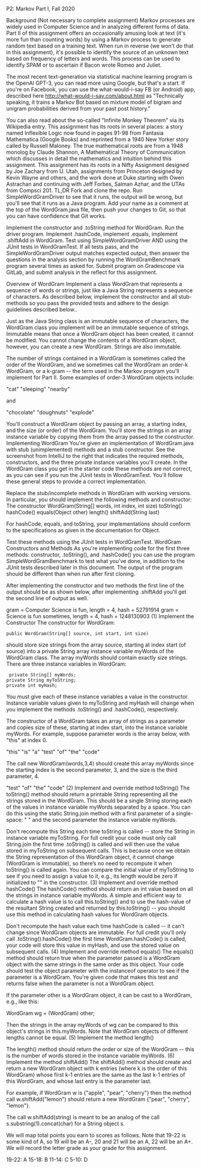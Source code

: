 
P2: Markov Part I, Fall 2020

Background (Not necessary to complete assignment)
Markov processes are widely used in Computer Science and in analyzing different forms of data. Part II of this assignment offers an occasionally amusing look at text (it's more fun than counting words) by using a Markov process to generate random text based on a training text. When run in reverse (we won't do that in this assignment), it's possible to identify the source of an unknown text based on frequency of letters and words. This process can be used to identify SPAM or to ascertain if Bacon wrote Romeo and Juliet.

The most recent text-generation via statistical machine learning program is the OpenAI GPT-3, you can read more using Google, but that's a start.  If you're on Facebook, you can use the what-would-i-say FB (or Android) app, described here http://what-would-i-say.com/about.html as "Technically speaking, it trains a Markov Bot based on mixture model of bigram and unigram probabilities derived from your past post history."

You can also read about the so-called "Infinite Monkey Theorem" via its Wikipedia entry. This assignment has its roots in several places: a story named Inflexible Logic now found in pages 91-98 from Fantasia Mathematica (Google Books) and reprinted from a 1940 New Yorker story called by Russell Maloney. 
The true mathematical roots are from a 1948 monolog by Claude Shannon, A Mathematical Theory of Communication which discusses in detail the mathematics and intuition behind this assignment. This assignment has its roots in a Nifty Assignment designed by Joe Zachary from U. Utah, assignments from Princeton designed by Kevin Wayne and others, and the work done at Duke starting with Owen Astrachan and continuing with Jeff Forbes, Salman Azhar, and the UTAs from Compsci 201.
TL;DR
Fork and clone the repo. Run SimpleWordGramDriver to see that it runs, the output will be wrong, but you'll see that it runs as a Java program. Add your name as a comment at the top of the WordGram.java file, then push your changes to Git, so that you can have confidence that Git works. 

Implement the constructor and .toString method for WordGram. Run the driver program. Implement .hashCode, implement .equals, implement .shiftAdd in WordGram. Test using SimpleWordGramDriver AND using the JUnit tests in WordGramTest. If all tests pass, and the SimpleWordGramDriver output matches expected output, then answer the questions in the analysis section by running the WordGramBenchmark program several times as asked for. Submit program on Gradescope via GitLab, and submit analysis in the reflect for this assignment.

Overview of WordGram
Implement a class WordGram that represents a sequence of words or strings, just like a Java String represents a sequence of characters. As described below, implement the constructor and all stub-methods so you pass the provided tests and adhere to the design guidelines described below..

Just as the Java String class is an immutable sequence of characters, the WordGram class you implement will be an immutable sequence of strings. Immutable means that once a WordGram object has been created, it cannot be modified. You cannot change the contents of a WordGram object, however, you can create a new WordGram. Strings are also immutable.

The number of strings contained in a WordGram is sometimes called the order of the WordGram, and we sometimes call the WordGram an order-k WordGram, or a k-gram -- the term used in the Markov program you'll implement for Part II.  Some examples of order-3 WordGram objects include:

"cat"
"sleeping"
"nearby"

and

"chocolate"
"doughnuts"
"explode"

You'll construct a WordGram object by passing an array, a starting index, and the size (or order) of the WordGram. You'll store the strings in an array instance variable by copying them from the array passed to the constructor.
Implementing WordGram
You're given an implementation of WordGram.java with stub (unimplemented) methods and a stub constructor. See the screenshot from IntelliJ to the right that indicates the required methods, constructors, and the three private instance variables you'll create. In the WordGram class you get in the starter code these methods are not correct, as you can see if you run the JUnit tests in WordGramTest. You'll follow these general steps to provide a correct implementation.

Replace the stub/incomplete methods in WordGram with working versions. In particular, you should implement the following methods and constructor:
The constructor WordGram(String[] words, int index, int size)
toString()
hashCode()
equals(Object other)
length()
shiftAdd(String last)

For hashCode, equals, and toString, your implementations should conform to the specifications as given in the documentation for Object.

Test these methods using the JUnit tests in WordGramTest. 
WordGram Constructors and Methods
As you're implementing code for the first three methods: constructor, .toString(), and .hashCode() you can use the program SimpleWordGramBenchmark to test what you've done, in addition to the JUnit tests described later in this document. The output of the program should be different than when run after first cloning.

After implementing the constructor and two methods the first line of the output should be as shown below, after implementing .shiftAdd you'll get the second line of output as well.

gram = Computer Science is fun, length = 4, hash = 52791914
gram = Science is fun sometimes, length = 4, hash = 1248130903
(1) Implement the Constructor
The constructor for WordGram:

    public WordGram(String[] source, int start, int size)

should store size strings from the array source, starting at index start (of source) into a private String array instance variable myWords of the WordGram class. The array myWords should contain exactly size strings. There are three instance variables in WordGram:

     private String[] myWords;
    private String myToString;
    private int myHash;

You must give each of these instance variables a value in the constructor. Instance variable values given to myToString and myHash  will change when you implement the methods .toString() and .hashCode(), respectively.

The constructor of a WordGram takes an array of strings as a parameter and copies size of these, starting at index start, into the instance variable myWords. For example, suppose parameter words is the array below, with "this" at index 0.

"this"
"is"
"a"
"test"
"of"
"the"
"code"

The call new WordGram(words,3,4) should create this array myWords since the starting index is the second parameter, 3, and the size is the third parameter, 4.

"test"
"of"
"the"
"code"
(2) Implement and override method toString()
The toString() method should return a printable String representing all the strings stored in the WordGram. This should be a single String storing each of the values in instance variable myWords separated by a space. You can do this using the static String.join method with a first parameter of a single-space: " " and the second parameter the instance variable myWords. 

Don't recompute this String each time toString is called -- store the String in instance variable myToString. For full credit your code must only call String.join the first time .toString() is called and will then use the value stored in myToString on subsequent calls. This is because once we obtain the String representation of this WordGram object, it cannot change (WordGram is immutable), so there’s no need to recompute it when toString() is called again. You can compare the initial value of myToString to see if you need to assign a value to it, e.g., its length would be zero if initialized to "" in the constructor.
(3) Implement and override method  hashCode()
The hashCode() method should return an int value based on all the strings in instance variable myWords. A simple and efficient way to calculate a hash value is to call this.toString() and to use the hash-value of the resultant String created and returned by this.toString() -- you should use this method in calculating hash values for WordGram objects.

Don't recompute the hash value each time hashCode is called -- it can't change since WordGram objects are immutable. For full credit you'll only call .toString().hashCode() the first time WordGram.hashCode() is called, your code will store this value in myHash, and use the stored value on subsequent calls.
(4) Implement and override method equals()
The equals() method should return true when the parameter passed is a WordGram object with the same strings in the same order as this object. Your code should test the object parameter with the instanceof operator to see if the parameter is a WordGram. You're given code that makes this test and returns false when the parameter is not a WordGram object.

If the parameter other is a WordGram object, it can be cast to a WordGram, e.g., like this:

WordGram wg = (WordGram) other;

Then the strings in the array myWords of wg can be compared to this object's strings in this.myWords. Note that WordGram objects of different lengths cannot be equal.
(5) Implement the method length()

The length() method should return the order or size of the WordGram -- this is the number of words stored in the instance variable myWords.
(6) Implement the method shiftAdd()
The shiftAdd() method should create and return a new WordGram object with k entries (where k is the order of this WordGram) whose first k-1 entries are the same as the last k-1 entries of this WordGram, and whose last entry is the parameter last. 

For example, if WordGram w is {"apple", "pear", "cherry"} then the method call w.shiftAdd("lemon") should return a new WordGram {"pear", "cherry", "lemon"}.

The call w.shiftAdd(string) is meant to be an analog of the call s.substring(1).concat(char) for a String object s.  


We will map total points you earn to scores as follows. Note that 19-22 is some kind of A, so 19 will be an A-, 20 and 21 will be an A, 22 will be an A+. We will record the letter grade as your grade for this assignment.

19-22: A
15-18: B
11-14: C
5-10:   D

